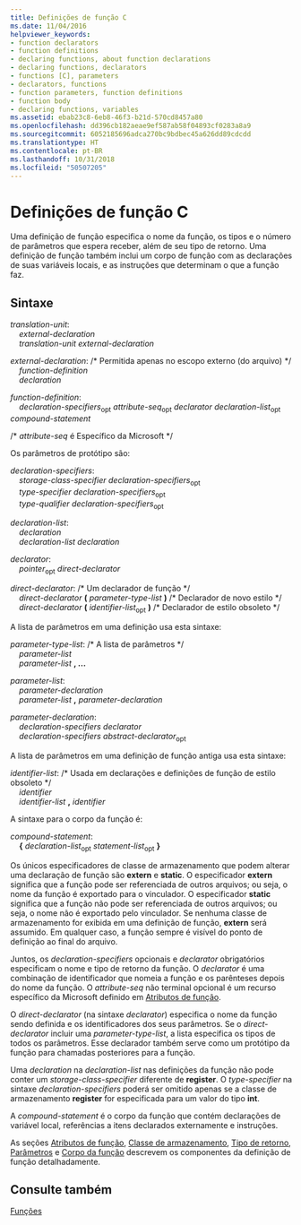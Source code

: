 ```yaml
---
title: Definições de função C
ms.date: 11/04/2016
helpviewer_keywords:
- function declarators
- function definitions
- declaring functions, about function declarations
- declaring functions, declarators
- functions [C], parameters
- declarators, functions
- function parameters, function definitions
- function body
- declaring functions, variables
ms.assetid: ebab23c8-6eb8-46f3-b21d-570cd8457a80
ms.openlocfilehash: dd396cb182aeae9ef587ab58f04893cf0283a8a9
ms.sourcegitcommit: 6052185696adca270bc9bdbec45a626dd89cdcdd
ms.translationtype: HT
ms.contentlocale: pt-BR
ms.lasthandoff: 10/31/2018
ms.locfileid: "50507205"
---
```

# <a name="c-function-definitions"></a>Definições de função C

Uma definição de função especifica o nome da função, os tipos e o número de parâmetros que espera receber, além de seu tipo de retorno. Uma definição de função também inclui um corpo de função com as declarações de suas variáveis locais, e as instruções que determinam o que a função faz.

## <a name="syntax"></a>Sintaxe

*translation-unit*:<br/>
&nbsp;&nbsp;&nbsp;&nbsp;*external-declaration* <br/>
&nbsp;&nbsp;&nbsp;&nbsp;*translation-unit* *external-declaration*

*external-declaration*: /\* Permitida apenas no escopo externo (do arquivo) \*/<br/>
&nbsp;&nbsp;&nbsp;&nbsp;*function-definition*<br/>
&nbsp;&nbsp;&nbsp;&nbsp;*declaration*

*function-definition*:<br/>
&nbsp;&nbsp;&nbsp;&nbsp;*declaration-specifiers*<sub>opt</sub> *attribute-seq*<sub>opt</sub> *declarator* *declaration-list*<sub>opt</sub> *compound-statement*

/\* *attribute-seq* é Específico da Microsoft \*/

Os parâmetros de protótipo são:

*declaration-specifiers*:<br/>
&nbsp;&nbsp;&nbsp;&nbsp;*storage-class-specifier* *declaration-specifiers*<sub>opt</sub> <br/>
&nbsp;&nbsp;&nbsp;&nbsp;*type-specifier* *declaration-specifiers*<sub>opt</sub><br/>
&nbsp;&nbsp;&nbsp;&nbsp;*type-qualifier* *declaration-specifiers*<sub>opt</sub>

*declaration-list*:<br/>
&nbsp;&nbsp;&nbsp;&nbsp;*declaration*<br/>
&nbsp;&nbsp;&nbsp;&nbsp;*declaration-list* *declaration*

*declarator*:<br/>
&nbsp;&nbsp;&nbsp;&nbsp;*pointer*<sub>opt</sub> *direct-declarator*

*direct-declarator*: /\* Um declarador de função \*/<br/>
&nbsp;&nbsp;&nbsp;&nbsp;*direct-declarator*  **(**  *parameter-type-list*  **)** /\* Declarador de novo estilo \*/<br/>
&nbsp;&nbsp;&nbsp;&nbsp;*direct-declarator*  **(**  *identifier-list*<sub>opt</sub> **)** /\* Declarador de estilo obsoleto \*/

A lista de parâmetros em uma definição usa esta sintaxe:

*parameter-type-list*: /\* A lista de parâmetros \*/<br/>
&nbsp;&nbsp;&nbsp;&nbsp;*parameter-list* <br/>
&nbsp;&nbsp;&nbsp;&nbsp;*parameter-list* **, ...**

*parameter-list*:<br/>
&nbsp;&nbsp;&nbsp;&nbsp;*parameter-declaration*<br/>
&nbsp;&nbsp;&nbsp;&nbsp;*parameter-list* **,**  *parameter-declaration*

*parameter-declaration*:<br/>
&nbsp;&nbsp;&nbsp;&nbsp;*declaration-specifiers* *declarator*<br/>
&nbsp;&nbsp;&nbsp;&nbsp;*declaration-specifiers* *abstract-declarator*<sub>opt</sub>

A lista de parâmetros em uma definição de função antiga usa esta sintaxe:

*identifier-list*: /\* Usada em declarações e definições de função de estilo obsoleto \*/<br/>
&nbsp;&nbsp;&nbsp;&nbsp;*identifier*<br/>
&nbsp;&nbsp;&nbsp;&nbsp;*identifier-list* **,**  *identifier*

A sintaxe para o corpo da função é:

*compound-statement*:<br/>
&nbsp;&nbsp;&nbsp;&nbsp;**{** *declaration-list*<sub>opt</sub> *statement-list*<sub>opt</sub> **}**

Os únicos especificadores de classe de armazenamento que podem alterar uma declaração de função são **extern** e **static**. O especificador **extern** significa que a função pode ser referenciada de outros arquivos; ou seja, o nome da função é exportado para o vinculador. O especificador **static** significa que a função não pode ser referenciada de outros arquivos; ou seja, o nome não é exportado pelo vinculador. Se nenhuma classe de armazenamento for exibida em uma definição de função, **extern** será assumido. Em qualquer caso, a função sempre é visível do ponto de definição ao final do arquivo.

Juntos, os *declaration-specifiers* opcionais e *declarator* obrigatórios especificam o nome e tipo de retorno da função. O *declarator* é uma combinação de identificador que nomeia a função e os parênteses depois do nome da função. O *attribute-seq* não terminal opcional é um recurso específico da Microsoft definido em [Atributos de função](../c-language/function-attributes.md).

O *direct-declarator* (na sintaxe *declarator*) especifica o nome da função sendo definida e os identificadores dos seus parâmetros. Se o *direct-declarator* incluir uma *parameter-type-list*, a lista especifica os tipos de todos os parâmetros. Esse declarador também serve como um protótipo da função para chamadas posteriores para a função.

Uma *declaration* na *declaration-list* nas definições da função não pode conter um *storage-class-specifier* diferente de **register**. O *type-specifier* na sintaxe *declaration-specifiers* poderá ser omitido apenas se a classe de armazenamento **register** for especificada para um valor do tipo **int**.

A *compound-statement* é o corpo da função que contém declarações de variável local, referências a itens declarados externamente e instruções.

As seções [Atributos de função](../c-language/function-attributes.md), [Classe de armazenamento](../c-language/storage-class.md), [Tipo de retorno](../c-language/return-type.md), [Parâmetros](../c-language/parameters.md) e [Corpo da função](../c-language/function-body.md) descrevem os componentes da definição de função detalhadamente.

## <a name="see-also"></a>Consulte também

[Funções](../c-language/functions-c.md)